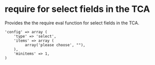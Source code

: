 require for select fields in the TCA
====================================

Provides the the require eval function for select fields in the TCA.

~~~~ {.sourceCode .php}
'config' => array (
    'type' => 'select',
    'items' => array (
         array('please choose', ""),
    ),
    'minitems' => 1,
)
~~~~
